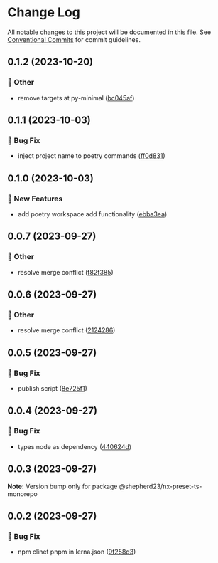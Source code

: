 # Change Log

All notable changes to this project will be documented in this file.
See [Conventional Commits](https://conventionalcommits.org) for commit guidelines.

## 0.1.2 (2023-10-20)


### :mega: Other

* remove targets at py-minimal ([bc045af](https://github.com/shepherd231/nx-plugins/commit/bc045affdfa283d2fef460c2150835c5380a1fae))



## 0.1.1 (2023-10-03)


### :bug: Bug Fix

* inject project name to poetry commands ([ff0d831](https://github.com/shepherd231/nx-plugins/commit/ff0d83109236424ceb7996e5937637559ff5dc8e))



## 0.1.0 (2023-10-03)


### :rocket: New Features

* add poetry workspace add functionality ([ebba3ea](https://github.com/shepherd231/nx-plugins/commit/ebba3ea96a838d78a4b6d263a8ce87baf8942c46))



## 0.0.7 (2023-09-27)


### :mega: Other

* resolve merge conflict ([f82f385](https://github.com/shepherd231/nx-plugins/commit/f82f38525658b1d44df887e1dce6359ec3548374))



## 0.0.6 (2023-09-27)


### :mega: Other

* resolve merge conflict ([2124286](https://github.com/shepherd231/nx-plugins/commit/2124286e7cbb7ea0a0c23efb2a68113e5527a640))



## 0.0.5 (2023-09-27)


### :bug: Bug Fix

* publish script ([8e725f1](https://github.com/shepherd231/nx-plugins/commit/8e725f1c2fe098e2ed44af49d6605e545daa1f60))



## 0.0.4 (2023-09-27)


### :bug: Bug Fix

* types node as dependency ([440624d](https://github.com/shepherd231/nx-plugins/commit/440624de3efcfae6d750c9a12ea684ce16941533))



## 0.0.3 (2023-09-27)

**Note:** Version bump only for package @shepherd23/nx-preset-ts-monorepo





## 0.0.2 (2023-09-27)


### :bug: Bug Fix

* npm clinet pnpm in lerna.json ([9f258d3](https://github.com/shepherd231/nx-plugins/commit/9f258d30201f620be0a74d20c32aec0c92273079))
